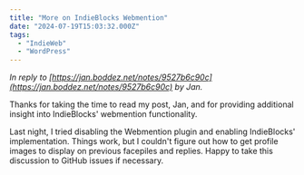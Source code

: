 ```yaml
---
title: "More on IndieBlocks Webmention"
date: "2024-07-19T15:03:32.000Z"
tags: 
  - "IndieWeb"
  - "WordPress"
---
```


_In reply to [https://jan.boddez.net/notes/9527b6c90c](https://jan.boddez.net/notes/9527b6c90c) by Jan._

Thanks for taking the time to read my post, Jan, and for providing additional insight into IndieBlocks' webmention functionality.

Last night, I tried disabling the Webmention plugin and enabling IndieBlocks' implementation. Things work, but I couldn't figure out how to get profile images to display on previous facepiles and replies. Happy to take this discussion to GitHub issues if necessary.
